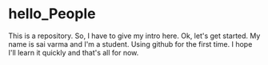 # hello_People
This is a repository.
So, I have to give my intro here. Ok, let's get started. My name is sai varma and I'm a student. Using github for the first time. I hope I'll learn it quickly and that's all for now.
